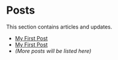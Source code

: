 # Posts

This section contains articles and updates.

*   [My First Post](first-post.md)
*   [My First Post](2025-09-13-claiming-this-space.md)
*   *(More posts will be listed here)*